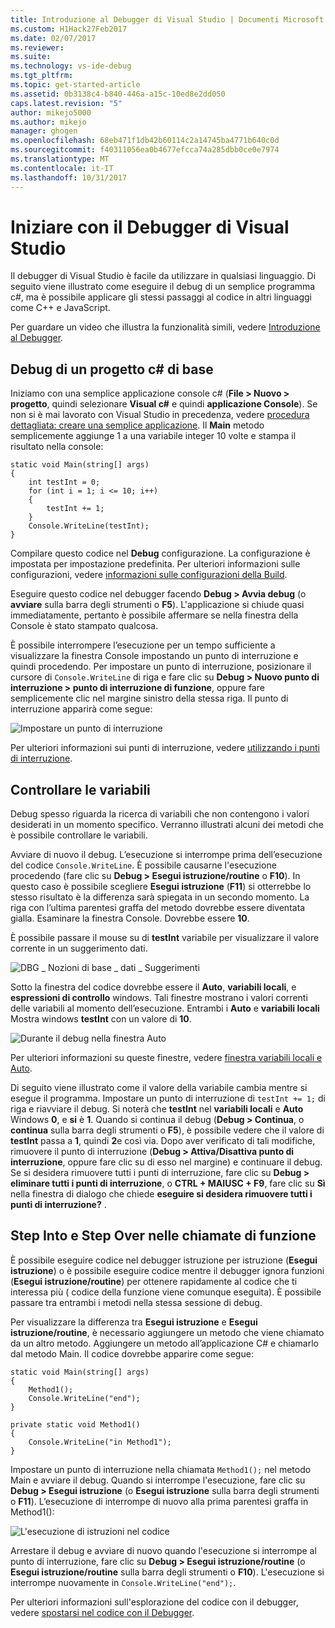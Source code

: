 ```yaml
---
title: Introduzione al Debugger di Visual Studio | Documenti Microsoft
ms.custom: H1Hack27Feb2017
ms.date: 02/07/2017
ms.reviewer: 
ms.suite: 
ms.technology: vs-ide-debug
ms.tgt_pltfrm: 
ms.topic: get-started-article
ms.assetid: 0b3138c4-b840-446a-a15c-10ed8e2dd050
caps.latest.revision: "5"
author: mikejo5000
ms.author: mikejo
manager: ghogen
ms.openlocfilehash: 68eb471f1db42b60114c2a14745ba4771b640c0d
ms.sourcegitcommit: f40311056ea0b4677efcca74a285dbb0ce0e7974
ms.translationtype: MT
ms.contentlocale: it-IT
ms.lasthandoff: 10/31/2017
---
```

# <a name="get-started-with-the-visual-studio-debugger"></a>Iniziare con il Debugger di Visual Studio
Il debugger di Visual Studio è facile da utilizzare in qualsiasi linguaggio. Di seguito viene illustrato come eseguire il debug di un semplice programma c#, ma è possibile applicare gli stessi passaggi al codice in altri linguaggi come C++ e JavaScript.

Per guardare un video che illustra la funzionalità simili, vedere [Introduzione al Debugger](https://www.youtube.com/watch?v=FtGCi5j30YU&list=PLReL099Y5nRfw6VNvzMkv0sabT2crbSpK&index=6).
  
##  <a name="BKMK_Start_debugging_a_VS_project"></a>Debug di un progetto c# di base  
 Iniziamo con una semplice applicazione console c# (**File > Nuovo > progetto**, quindi selezionare **Visual c#** e quindi **applicazione Console**). Se non si è mai lavorato con Visual Studio in precedenza, vedere [procedura dettagliata: creare una semplice applicazione](../ide/walkthrough-create-a-simple-application-with-visual-csharp-or-visual-basic.md). Il **Main** metodo semplicemente aggiunge 1 a una variabile integer 10 volte e stampa il risultato nella console:  
  
```CSharp  
static void Main(string[] args)  
{  
    int testInt = 0;  
    for (int i = 1; i <= 10; i++)  
    {  
        testInt += 1;  
    }  
    Console.WriteLine(testInt);  
}  
```  
  
 Compilare questo codice nel **Debug** configurazione. La configurazione è impostata per impostazione predefinita. Per ulteriori informazioni sulle configurazioni, vedere [informazioni sulle configurazioni della Build](../ide/understanding-build-configurations.md).  
  
 Eseguire questo codice nel debugger facendo **Debug > Avvia debug** (o **avviare** sulla barra degli strumenti o **F5**). L'applicazione si chiude quasi immediatamente, pertanto è possibile affermare se nella finestra della Console è stato stampato qualcosa.  
  
 È possibile interrompere l’esecuzione per un tempo sufficiente a visualizzare la finestra Console impostando un punto di interruzione e quindi procedendo. Per impostare un punto di interruzione, posizionare il cursore di `Console.WriteLine` di riga e fare clic su **Debug > Nuovo punto di interruzione > punto di interruzione di funzione**, oppure fare semplicemente clic nel margine sinistro della stessa riga. Il punto di interruzione apparirà come segue:  
  
 ![Impostare un punto di interruzione](../debugger/media/getstartedbreakpoint.png "GetStartedBreakpoint")  
  
 Per ulteriori informazioni sui punti di interruzione, vedere [utilizzando i punti di interruzione](../debugger/using-breakpoints.md).  
  
##  <a name="BKMK_Inspect_Variables"></a>Controllare le variabili  
 Debug spesso riguarda la ricerca di variabili che non contengono i valori desiderati in un momento specifico. Verranno illustrati alcuni dei metodi che è possibile controllare le variabili.  
  
 Avviare di nuovo il debug. L’esecuzione si interrompe prima dell’esecuzione del codice `Console.WriteLine`. È possibile causarne l'esecuzione procedendo (fare clic su **Debug > Esegui istruzione/routine** o **F10**). In questo caso è possibile scegliere **Esegui istruzione** (**F11**) si otterrebbe lo stesso risultato è la differenza sarà spiegata in un secondo momento. La riga con l’ultima parentesi graffa del metodo dovrebbe essere diventata gialla. Esaminare la finestra Console. Dovrebbe essere **10**.  
  
 È possibile passare il mouse su di **testInt** variabile per visualizzare il valore corrente in un suggerimento dati.  
  
 ![DBG &#95; Nozioni di base &#95; dati &#95; Suggerimenti](../debugger/media/dbg_basics_data_tips.png "DBG_Basics_Data_Tips")  
  
 Sotto la finestra del codice dovrebbe essere il **Auto**, **variabili locali**, e **espressioni di controllo** windows. Tali finestre mostrano i valori correnti delle variabili al momento dell’esecuzione. Entrambi i **Auto** e **variabili locali** Mostra windows **testInt** con un valore di **10**.  
  
 ![Durante il debug nella finestra Auto](../debugger/media/getstartedwindows.png "GetStartedWindows")  
  
 Per ulteriori informazioni su queste finestre, vedere [finestra variabili locali e Auto](../debugger/autos-and-locals-windows.md).  
  
 Di seguito viene illustrato come il valore della variabile cambia mentre si esegue il programma. Impostare un punto di interruzione di `testInt += 1;` di riga e riavviare il debug. Si noterà che **testInt** nel **variabili locali** e **Auto** Windows **0**, e **si** è **1**. Quando si continua il debug (**Debug > Continua**, o **continua** sulla barra degli strumenti o **F5**), è possibile vedere che il valore di **testInt** passa a **1**, quindi **2**e così via. Dopo aver verificato di tali modifiche, rimuovere il punto di interruzione (**Debug > Attiva/Disattiva punto di interruzione**, oppure fare clic su di esso nel margine) e continuare il debug. Se si desidera rimuovere tutti i punti di interruzione, fare clic su **Debug > eliminare tutti i punti di interruzione**, o **CTRL + MAIUSC + F9**, fare clic su **Sì** nella finestra di dialogo che chiede **eseguire si desidera rimuovere tutti i punti di interruzione?** .  
  
## <a name="stepping-into-and-over-function-calls"></a>Step Into e Step Over nelle chiamate di funzione  
 È possibile eseguire codice nel debugger istruzione per istruzione (**Esegui istruzione**) o è possibile eseguire codice mentre il debugger ignora funzioni (**Esegui istruzione/routine**) per ottenere rapidamente al codice che ti interessa più ( codice della funzione viene comunque eseguita). È possibile passare tra entrambi i metodi nella stessa sessione di debug.  
  
 Per visualizzare la differenza tra **Esegui istruzione** e **Esegui istruzione/routine**, è necessario aggiungere un metodo che viene chiamato da un altro metodo. Aggiungere un metodo all’applicazione C# e chiamarlo dal metodo Main. Il codice dovrebbe apparire come segue:  
  
```CSharp  
static void Main(string[] args)  
{  
    Method1();  
    Console.WriteLine("end");  
}  
  
private static void Method1()  
{  
    Console.WriteLine("in Method1");  
}  
```  
  
 Impostare un punto di interruzione nella chiamata `Method1();` nel metodo Main e avviare il debug. Quando si interrompe l'esecuzione, fare clic su **Debug > Esegui istruzione** (o **Esegui istruzione** sulla barra degli strumenti o **F11**). L’esecuzione di interrompe di nuovo alla prima parentesi graffa in Method1():  
  
 ![L'esecuzione di istruzioni nel codice](../debugger/media/getstartedstepinto.png "GetStartedStepInto")  
  
 Arrestare il debug e avviare di nuovo quando l'esecuzione si interrompe al punto di interruzione, fare clic su **Debug > Esegui istruzione/routine** (o **Esegui istruzione/routine** sulla barra degli strumenti o **F10**). L'esecuzione si interrompe nuovamente in `Console.WriteLine("end");`.  
  
 Per ulteriori informazioni sull'esplorazione del codice con il debugger, vedere [spostarsi nel codice con il Debugger](../debugger/navigating-through-code-with-the-debugger.md).